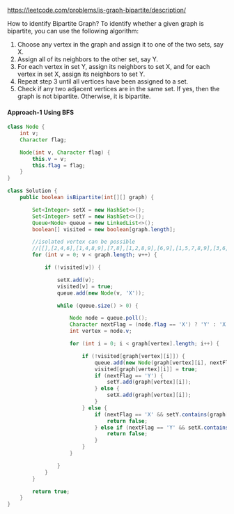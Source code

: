 https://leetcode.com/problems/is-graph-bipartite/description/

How to identify Bipartite Graph?
To identify whether a given graph is bipartite, you can use the following algorithm:

1. Choose any vertex in the graph and assign it to one of the two sets, say X.
2. Assign all of its neighbors to the other set, say Y.
3. For each vertex in set Y, assign its neighbors to set X, and for each vertex in set X, assign its neighbors to set Y.
4. Repeat step 3 until all vertices have been assigned to a set.
5. Check if any two adjacent vertices are in the same set. If yes, then the graph is not bipartite. Otherwise, it is bipartite.


#### Approach-1 Using BFS

```java
class Node {
    int v;
    Character flag;

    Node(int v, Character flag) {
        this.v = v;
        this.flag = flag;
    }
}

class Solution {
    public boolean isBipartite(int[][] graph) {

        Set<Integer> setX = new HashSet<>();
        Set<Integer> setY = new HashSet<>();
        Queue<Node> queue = new LinkedList<>();
        boolean[] visited = new boolean[graph.length];

        //isolated vertex can be possible
        //[[],[2,4,6],[1,4,8,9],[7,8],[1,2,8,9],[6,9],[1,5,7,8,9],[3,6,9],[2,3,4,6,9],[2,4,5,6,7,8]]
        for (int v = 0; v < graph.length; v++) {

            if (!visited[v]) {

                setX.add(v);
                visited[v] = true;
                queue.add(new Node(v, 'X'));

                while (queue.size() > 0) {

                    Node node = queue.poll();
                    Character nextFlag = (node.flag == 'X') ? 'Y' : 'X';
                    int vertex = node.v;

                    for (int i = 0; i < graph[vertex].length; i++) {

                        if (!visited[graph[vertex][i]]) {
                            queue.add(new Node(graph[vertex][i], nextFlag));
                            visited[graph[vertex][i]] = true;
                            if (nextFlag == 'Y') {
                                setY.add(graph[vertex][i]);
                            } else {
                                setX.add(graph[vertex][i]);
                            }
                        } else {
                            if (nextFlag == 'X' && setY.contains(graph[vertex][i])) {
                                return false;
                            } else if (nextFlag == 'Y' && setX.contains(graph[vertex][i])) {
                                return false;
                            }
                        }
                    }

                }
            }
        }

        return true;
    }
}
```
